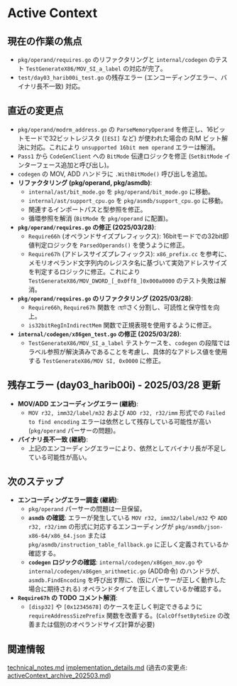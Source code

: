# Active Context

## 現在の作業の焦点
- `pkg/operand/requires.go` のリファクタリングと `internal/codegen` のテスト `TestGenerateX86/MOV_SI_a_label` の対応が完了。
- `test/day03_harib00i_test.go` の残存エラー (エンコーディングエラー、バイナリ長不一致) 対応。

## 直近の変更点
- `pkg/operand/modrm_address.go` の `ParseMemoryOperand` を修正し、16ビットモードで32ビットレジスタ (`[ESI]` など) が使われた場合の R/M ビット解決に対応。これにより `unsupported 16bit mem operand` エラーは解消。
- `Pass1` から `CodeGenClient` への `BitMode` 伝達ロジックを修正 (`SetBitMode` インターフェース追加と呼び出し)。
- `codegen` の MOV, ADD ハンドラに `.WithBitMode()` 呼び出しを追加。
- **リファクタリング (pkg/operand, pkg/asmdb)**:
    - `internal/ast/bit_mode.go` を `pkg/operand/bit_mode.go` に移動。
    - `internal/ast/support_cpu.go` を `pkg/asmdb/support_cpu.go` に移動。
    - 関連するインポートパスと型参照を修正。
    - 循環参照を解消 (`BitMode` を `pkg/operand` に配置)。
- **`pkg/operand/requires.go` の修正 (2025/03/28)**:
    - `Require66h` (オペランドサイズプレフィックス): 16bitモードでの32bit即値判定ロジックを `ParsedOperands()` を使うように修正。
    - `Require67h` (アドレスサイズプレフィックス): `x86_prefix.cc` を参考に、メモリオペランド文字列内のレジスタ名に基づいて実効アドレスサイズを判定するロジックに修正。これにより `TestGenerateX86/MOV_DWORD_[_0x0ff8_]0x000a0000` のテスト失敗は解消。
- **`pkg/operand/requires.go` のリファクタリング (2025/03/28)**:
    - `Require66h`, `Require67h` 関数を ছোটさく分割し、可読性と保守性を向上。
    - `is32bitRegInIndirectMem` 関数で正規表現を使用するように修正。
- **`internal/codegen/x86gen_test.go` の修正 (2025/03/28)**:
    - `TestGenerateX86/MOV_SI_a_label` テストケースを、`codegen` の段階ではラベル参照が解決済みであることを考慮し、具体的なアドレス値を使用する `TestGenerateX86/MOV SI, 0x0000` に修正。

## 残存エラー (day03_harib00i) - 2025/03/28 更新
- **MOV/ADD エンコーディングエラー (継続)**:
    - `MOV r32, imm32/label/m32` および `ADD r32, r32/imm` 形式での `Failed to find encoding` エラーは依然として残存している可能性が高い (`pkg/operand` パーサーの問題)。
- **バイナリ長不一致 (継続)**:
    - 上記のエンコーディングエラーにより、依然としてバイナリ長が不足している可能性が高い。

## 次のステップ
- **エンコーディングエラー調査 (継続)**:
    - `pkg/operand` パーサーの問題は一旦保留。
    - **`asmdb` の確認**: エラーが発生している `MOV r32, imm32/label/m32` や `ADD r32, r32/imm` の形式に対応するエンコーディングが `pkg/asmdb/json-x86-64/x86_64.json` または `pkg/asmdb/instruction_table_fallback.go` に正しく定義されているか確認する。
    - **`codegen` ロジックの確認**: `internal/codegen/x86gen_mov.go` や `internal/codegen/x86gen_arithmetic.go` (ADD命令) のハンドラが、`asmdb.FindEncoding` を呼び出す際に、(仮にパーサーが正しく動作した場合に期待される) オペランドタイプを正しく渡しているか確認する。
- **`Require67h` の TODO コメント解消**:
    - `[disp32]` や `[0x12345678]` のケースを正しく判定できるように `requireAddressSizePrefix` 関数を改善する。(`CalcOffsetByteSize` の改善または個別のオペランドサイズ計算が必要)

## 関連情報
[technical_notes.md](../details/technical_notes.md)
[implementation_details.md](../details/implementation_details.md)
(過去の変更点: [activeContext_archive_202503.md](../archives/activeContext_archive_202503.md))

